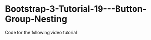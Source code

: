 Bootstrap-3-Tutorial-19---Button-Group-Nesting
==============================================

Code for the following video tutorial 
